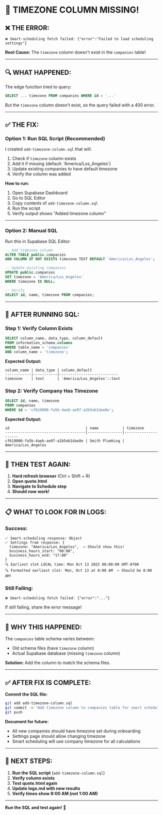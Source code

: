 # 🚨 TIMEZONE COLUMN MISSING!

## ❌ THE ERROR:

```
❌ Smart-scheduling fetch failed: {"error":"Failed to load scheduling settings"}
```

**Root Cause:** The `timezone` column doesn't exist in the `companies` table!

---

## 🔍 WHAT HAPPENED:

The edge function tried to query:
```sql
SELECT ... timezone FROM companies WHERE id = '...'
```

But the `timezone` column doesn't exist, so the query failed with a 400 error.

---

## ✅ THE FIX:

### **Option 1: Run SQL Script (Recommended)**

I created `add-timezone-column.sql` that will:
1. Check if `timezone` column exists
2. Add it if missing (default: 'America/Los_Angeles')
3. Update existing companies to have default timezone
4. Verify the column was added

**How to run:**
1. Open Supabase Dashboard
2. Go to SQL Editor
3. Copy contents of `add-timezone-column.sql`
4. Run the script
5. Verify output shows "Added timezone column"

---

### **Option 2: Manual SQL**

Run this in Supabase SQL Editor:

```sql
-- Add timezone column
ALTER TABLE public.companies 
ADD COLUMN IF NOT EXISTS timezone TEXT DEFAULT 'America/Los_Angeles';

-- Update existing companies
UPDATE public.companies 
SET timezone = 'America/Los_Angeles' 
WHERE timezone IS NULL;

-- Verify
SELECT id, name, timezone FROM companies;
```

---

## 🧪 AFTER RUNNING SQL:

### **Step 1: Verify Column Exists**
```sql
SELECT column_name, data_type, column_default
FROM information_schema.columns 
WHERE table_name = 'companies' 
AND column_name = 'timezone';
```

**Expected Output:**
```
column_name | data_type | column_default
------------|-----------|---------------------------
timezone    | text      | 'America/Los_Angeles'::text
```

### **Step 2: Verify Company Has Timezone**
```sql
SELECT id, name, timezone 
FROM companies 
WHERE id = 'cf619000-fa5b-4aeb-ae97-a2b5eb1dae8e';
```

**Expected Output:**
```
id                                   | name           | timezone
-------------------------------------|----------------|---------------------
cf619000-fa5b-4aeb-ae97-a2b5eb1dae8e | Smith Plumbing | America/Los_Angeles
```

---

## 🚀 THEN TEST AGAIN:

1. **Hard refresh browser** (Ctrl + Shift + R)
2. **Open quote.html**
3. **Navigate to Schedule step**
4. **Should now work!**

---

## 📋 WHAT TO LOOK FOR IN LOGS:

### **Success:**
```
✅ Smart-scheduling response: Object
✅ Settings from response: {
  timezone: "America/Los_Angeles",  ← Should show this!
  business_hours_start: "08:00",
  business_hours_end: "17:00"
}
🔍 Earliest slot LOCAL time: Mon Oct 13 2025 08:00:00 GMT-0700
🔍 Formatted earliest slot: Mon, Oct 13 at 8:00 AM  ← Should be 8:00 AM!
```

### **Still Failing:**
```
❌ Smart-scheduling fetch failed: {"error":"..."}
```

If still failing, share the error message!

---

## 🎯 WHY THIS HAPPENED:

The `companies` table schema varies between:
- Old schema files (have `timezone` column)
- Actual Supabase database (missing `timezone` column)

**Solution:** Add the column to match the schema files.

---

## ✅ AFTER FIX IS COMPLETE:

**Commit the SQL file:**
```bash
git add add-timezone-column.sql
git commit -m "Add timezone column to companies table for smart scheduling"
git push
```

**Document for future:**
- All new companies should have timezone set during onboarding
- Settings page should allow changing timezone
- Smart scheduling will use company timezone for all calculations

---

## 🔧 NEXT STEPS:

1. **Run the SQL script** (`add-timezone-column.sql`)
2. **Verify column exists**
3. **Test quote.html again**
4. **Update logs.md with new results**
5. **Verify times show 8:00 AM (not 1:00 AM)**

---

**Run the SQL and test again!** 🚀


